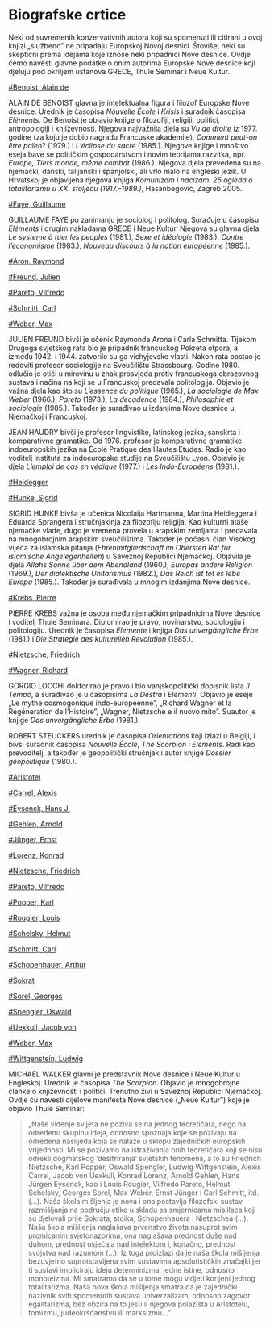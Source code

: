 # Biografske crtice

Neki od suvremenih konzervativnih autora koji su spomenuti ili citirani u ovoj knjizi „službeno” ne pripadaju Europskoj Novoj desnici. Štoviše, neki su skeptični prema idejama koje iznose neki pripadnici Nove desnice. Ovdje ćemo navesti glavne podatke o onim autorima Europske Nove desnice koji djeluju pod okriljem ustanova GRECE, Thule Seminar i Neue Kultur.

[#Benoist, Alain de](abecedni-popis.md#Benoist-Alain-de)

ALAIN DE BENOIST glavna je intelektualna figura i filozof Europske Nove desnice. Urednik je časopisa *Nouvelle École* i *Krisis* i suradnik časopisa *Eléments*. De Benoist je objavio knjige o filozofiji, religiji, politici, antropologiji i književnosti. Njegova najvažnija djela su *Vu de droite* iz 1977. godine (za koju je dobio nagradu Francuske akademije), *Comment peut-on être païen*? (1979.) i *L’éclipse du sacré* (1985.). Njegove knjige i mnoštvo eseja bave se političkim gospodarstvom i novim teorijama razvitka, npr. *Europe, Tiers monde, même combat* (1986.). Njegova djela prevedena su na njemački, danski, talijanski i španjolski, ali vrlo malo na engleski jezik. U Hrvatskoj je objavljena njegova knjiga *Komunizam i nacizam. 25 ogleda o totalitarizmu u XX. stoljeću (1917.–1989.)*, Hasanbegović, Zagreb 2005.

[#Faye, Guillaume](abecedni-popis.md#Faye-Guillaume)

GUILLAUME FAYE po zanimanju je sociolog i politolog. Surađuje u časopisu *Eléments* i drugim nakladama GRECE i Neue Kultur. Njegova su glavna djela *Le systeme à tuer les peuples* (1981.), *Sexe et idéologie* (1983.), *Contre l’économisme* (1983.), *Nouveau discours à la nation européenne* (1985.).

[#Aron, Raymond](abecedni-popis.md#Aron-Raymond)

[#Freund, Julien](abecedni-popis.md#Freund-Julien)

[#Pareto, Vilfredo](abecedni-popis.md#Pareto-Vilfredo)

[#Schmitt, Carl](abecedni-popis.md#Schmitt-Carl)

[#Weber, Max](abecedni-popis.md#Weber-Max)

JULIEN FREUND bivši je učenik Raymonda Arona i Carla Schmitta. Tijekom Drugoga svjetskog rata bio je pripadnik francuskog Pokreta otpora, a između 1942. i 1944. zatvorile su ga vichyjevske vlasti. Nakon rata postao je redoviti profesor sociologije na Sveučilištu Strassbourg. Godine 1980. odlučio je otići u mirovinu u znak prosvjeda protiv francuskoga obrazovnog sustava i načina na koji se u Francuskoj predavala politologija. Objavio je važna djela kao što su *L’essence du politique* (1965.), *La sociologie de Max Weber* (1966.), *Pareto* (1973.), *La décadence* (1984.), *Philosophie et sociologie* (1985.). Također je surađivao u izdanjima Nove desnice u Njemačkoj i Francuskoj.

JEAN HAUDRY bivši je profesor lingvistike, latinskog jezika, sanskrta i komparativne gramatike. Od 1976. profesor je komparativne gramatike indoeuropskih jezika na École Pratique des Hautes Etudes. Radio je kao voditelj Instituta za indoeuropske studije na Sveučilištu Lyon. Objavio je djela *L’emploi de cas en védique* (1977.) i *Les Indo-Européens* (1981.).

[#Heidegger](abecedni-popis.md#Heidegger)

[#Hunke, Sigrid](abecedni-popis.md#Hunke-Sigrid)

SIGRID HUNKE bivša je učenica Nicolaija Hartmanna, Martina Heideggera i Eduarda Sprangera i stručnjakinja za filozofiju religija. Kao kulturni ataše njemačke vlade, dugo je vremena provela u arapskim zemljama i predavala na mnogobrojnim arapskim sveučilištima. Također je počasni član Visokog vijeća za islamska pitanja (*Ehrenmitgliedschaft im Obersten Rat für islamische Angelegenheiten*) u Saveznoj Republici Njemačkoj. Objavila je djela *Allahs Sonne über dem Abendland* (1960.), *Europas andere Religion* (1969.), *Der dialektische Unitarismus* (1982.), *Das Reich ist tot es lebe Europa* (1985.). Također je surađivala u mnogim izdanjima Nove desnice.

[#Krebs, Pierre](abecedni-popis.md#Krebs-Pierre)

PIERRE KREBS važna je osoba među njemačkim pripadnicima Nove desnice i voditelj Thule Seminara. Diplomirao je pravo, novinarstvo, sociologiju i politologiju. Urednik je časopisa *Elemente* i knjiga *Das unvergängliche Erbe* (1981.) i *Die Strategie des kulturellen Revolution* (1985.).

[#Nietzsche, Friedrich](abecedni-popis.md#Nietzsche-Friedrich)

[#Wagner, Richard](abecedni-popis.md#Wagner-Richard)

GORGIO LOCCHI doktorirao je pravo i bio vanjskopolitički dopisnik lista *Il Tempo*, a surađivao je u časopisima *La Destra* i *Elementi*. Objavio je eseje „Le mythe cosmogonique indo-européenne”, „Richard Wagner et la Régéneration de l’Histoire”, „Wagner, Nietzsche e il nuovo mito”. Suautor je knjige *Das unvergängliche Erbe* (1981.).

ROBERT STEUCKERS urednik je časopisa *Orientations* koji izlazi u Belgiji, i bivši suradnik časopisa *Nouvelle École*, *The Scorpion* i *Eléments*. Radi kao prevoditelj, a također je geopolitički stručnjak i autor knjige *Dossier géopolitique* (1980.).

[#Aristotel](abecedni-popis.md#Aristotel)

[#Carrel, Alexis](abecedni-popis.md#Carrel-Alexis)

[#Eysenck, Hans J.](abecedni-popis.md#Eysenck-Hans-J)

[#Gehlen, Arnold](abecedni-popis.md#Gehlen-Arnold)

[#Jünger, Ernst](abecedni-popis.md#Jünger-Ernst)

[#Lorenz, Konrad](abecedni-popis.md#Lorenz-Konrad)

[#Nietzsche, Friedrich](abecedni-popis.md#Nietzsche-Friedrich)

[#Pareto, Vilfredo](abecedni-popis.md#Pareto-Vilfredo)

[#Popper, Karl](abecedni-popis.md#Popper-Karl)

[#Rougier, Louis](abecedni-popis.md#Rougier-Louis)

[#Schelsky, Helmut](abecedni-popis.md#Schelsky-Helmut)

[#Schmitt, Carl](abecedni-popis.md#Schmitt-Carl)

[#Schopenhauer, Arthur](abecedni-popis.md#Schopenhauer-Arthur)

[#Sokrat](abecedni-popis.md#Sokrat)

[#Sorel, Georges](abecedni-popis.md#Sorel-Georges)

[#Spengler, Oswald](abecedni-popis.md#Spengler-Oswald)

[#Uexkull, Jacob von](abecedni-popis.md#Uexkull-Jacob-von)

[#Weber, Max](abecedni-popis.md#Weber-Max)

[#Wittgenstein, Ludwig](abecedni-popis.md#Wittgenstein-Ludwig)

MICHAEL WALKER glavni je predstavnik Nove desnice i Neue Kultur u Engleskoj. Urednik je časopisa *The Scorpion*. Objavio je mnogobrojne članke o književnosti i politici. Trenutno živi u Saveznoj Republici Njemačkoj. Ovdje ću navesti dijelove manifesta Nove desnice („Neue Kultur”) koje je objavio Thule Seminar:

> „Naše viđenje svijeta ne poziva se na jednog teoretičara, nego na određenu skupinu ideja, odnosno spoznaja koje se pozivaju na određena naslijeđa koja se nalaze u sklopu zajedničkih europskih vrijednosti. Mi se pozivamo na istraživanja onih teoretičara koji se nisu odrekli dogmatskog ‘dešifriranja’ svjetskih fenomena, a to su Friedrich Nietzsche, Karl Popper, Oswald Spengler, Ludwig Wittgenstein, Alexis Carrel, Jacob von Uexkull, Konrad Lorenz, Arnold Gehlen, Hans Jürgen Eysenck, kao i Louis Rougier, Vilfredo Pareto, Helmut Schelsky, Georges Sorel, Max Weber, Ernst Jünger i Carl Schmitt, itd. (…). Naša škola mišljenja je nova i ona postavlja filozofski sustav razmišljanja na području etike u skladu sa smjernicama mislilaca koji su djelovali prije Sokrata, stoika, Schopenhauera i Nietzschea (…). Naša škola mišljenja naglašava prvenstvo života nasuprot svim promicanim svjetonazorima, ona naglašava prednost duše nad duhom, prednost osjećaja nad intelektom i, konačno, prednost svojstva nad razumom (…). Iz toga proizlazi da je naša škola mišljenja bezuvjetno suprotstavljena svim sustavima apsolutističkih značajki jer ti sustavi impliciraju ideju determinizma, jedne istine, odnosno monoteizma. Mi smatramo da se u tome mogu vidjeti korijeni jednog totalitarizma. Naša nova škola mišljenja smatra da je zajednički nazivnik svih spomenutih sustava univerzalizam, odnosno zagovor egalitarizma, bez obzira na to jesu li njegova polazišta u Aristotelu, tomizmu, judeokršćanstvu ili marksizmu…”
